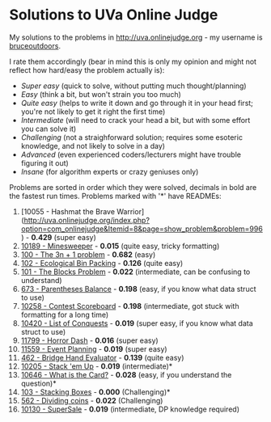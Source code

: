 Solutions to UVa Online Judge
===

My solutions to the problems in http://uva.onlinejudge.org - my username is [bruceoutdoors](http://uva.onlinejudge.org/index.php?option=com_onlinejudge&Itemid=8&page=show_authorstats&userid=549366).

I rate them accordingly (bear in mind this is only my opinion and might not reflect how hard/easy the problem actually is):
- *Super easy* (quick to solve, without putting much thought/planning)
- *Easy* (think a bit, but won't strain you too much)
- *Quite easy* (helps to write it down and go through it in your head first; you're not likely to get it right the first time)
- *Intermediate* (will need to crack your head a bit, but with some effort you can solve it)
- *Challenging* (not a straighforward solution; requires some esoteric knowledge, and not likely to solve in a day)
- *Advanced* (even experienced coders/lecturers might have trouble figuring it out) 
- *Insane* (for algorithm experts or crazy geniuses only)

Problems are sorted in order which they were solved, decimals in bold are the fastest run times. Problems marked with '*' have READMEs:
 1. [10055 - Hashmat the Brave Warrior] (http://uva.onlinejudge.org/index.php?option=com_onlinejudge&Itemid=8&page=show_problem&problem=996) - **0.429** (super easy)
 2. [10189 - Minesweeper](http://uva.onlinejudge.org/index.php?option=com_onlinejudge&Itemid=8&page=show_problem&problem=1130)  - **0.015**  (quite easy, tricky formatting)
 3. [100 - The 3n + 1 problem](http://uva.onlinejudge.org/index.php?option=com_onlinejudge&Itemid=8&page=show_problem&problem=36) - **0.682** (easy)
 4. [102 - Ecological Bin Packing](http://uva.onlinejudge.org/index.php?option=com_onlinejudge&Itemid=8&page=show_problem&problem=38) - **0.126** (quite easy)
 5. [101 - The Blocks Problem](http://uva.onlinejudge.org/index.php?option=com_onlinejudge&Itemid=8&page=show_problem&problem=37) - **0.022** (intermediate, can be confusing to understand)
 6. [673 - Parentheses Balance](http://uva.onlinejudge.org/index.php?option=com_onlinejudge&Itemid=8&page=show_problem&problem=614) - **0.198** (easy, if you know what data struct to use)
 7. [10258 - Contest Scoreboard](http://uva.onlinejudge.org/index.php?option=com_onlinejudge&Itemid=8&page=show_problem&problem=1199) - **0.198** (intermediate, got stuck with formatting for a long time)
 8. [10420 - List of Conquests](http://uva.onlinejudge.org/index.php?option=com_onlinejudge&Itemid=8&page=show_problem&problem=1361) - **0.019** (super easy, if you know what data struct to use)
 9. [11799 - Horror Dash](http://uva.onlinejudge.org/index.php?option=com_onlinejudge&Itemid=8&page=show_problem&problem=2899) - **0.016** (super easy)
 10. [11559 - Event Planning](http://uva.onlinejudge.org/index.php?option=onlinejudge&page=show_problem&problem=2595) - **0.019** (super easy)
 11. [462 - Bridge Hand Evaluator](http://uva.onlinejudge.org/index.php?option=com_onlinejudge&Itemid=8&page=show_problem&category=&problem=403) - **0.139** (quite easy)
 12. [10205 - Stack 'em Up](http://uva.onlinejudge.org/index.php?option=com_onlinejudge&Itemid=8&page=show_problem&category=&problem=1146) - **0.019** (intermediate)*
 13. [10646 - What is the Card?](http://uva.onlinejudge.org/index.php?option=com_onlinejudge&Itemid=8&page=show_problem&problem=1587) - **0.028** (easy, if you understand the question)* 
 14. [103 - Stacking Boxes](http://uva.onlinejudge.org/external/1/103.html) - **0.000** (Challenging)*
 15. [562 - Dividing coins](https://uva.onlinejudge.org/index.php?option=com_onlinejudge&Itemid=8&category=144&page=show_problem&problem=503) - **0.022** (Challenging)
 16. [10130 - SuperSale](https://uva.onlinejudge.org/index.php?option=com_onlinejudge&Itemid=8&category=144&page=show_problem&problem=1071) - **0.019** (intermediate, DP knowledge required)
 
